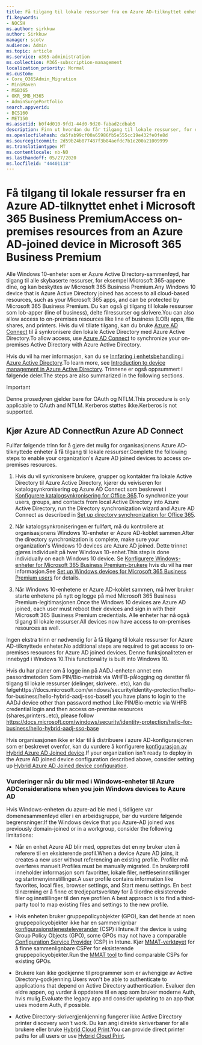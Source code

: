 ```yaml
---
title: Få tilgang til lokale ressurser fra en Azure AD-tilknyttet enhet i Microsoft 365 Business
f1.keywords:
- NOCSH
ms.author: sirkkuw
author: Sirkkuw
manager: scotv
audience: Admin
ms.topic: article
ms.service: o365-administration
ms.collection: M365-subscription-management
localization_priority: Normal
ms.custom:
- Core_O365Admin_Migration
- MiniMaven
- MSB365
- OKR_SMB_M365
- AdminSurgePortfolio
search.appverid:
- BCS160
- MET150
ms.assetid: b0f4d010-9fd1-44d0-9d20-fabad2cdbab5
description: Finn ut hvordan du får tilgang til lokale ressurser, for eksempel linje med forretningsapper, delte filressurser og skrivere fra en Azure Active Directory-tilknyttet Windows 10-enhet.
ms.openlocfilehash: da5fab99cf00a65986fb5e555cc19e432fe0fe8d
ms.sourcegitcommit: 2d59b24b877487f3b84aefdc7b1e200a21009999
ms.translationtype: MT
ms.contentlocale: nb-NO
ms.lasthandoff: 05/27/2020
ms.locfileid: "44401118"
---
```

# <a name="access-on-premises-resources-from-an-azure-ad-joined-device-in-microsoft-365-business-premium"></a><span data-ttu-id="c822a-103">Få tilgang til lokale ressurser fra en Azure AD-tilknyttet enhet i Microsoft 365 Business Premium</span><span class="sxs-lookup"><span data-stu-id="c822a-103">Access on-premises resources from an Azure AD-joined device in Microsoft 365 Business Premium</span></span>

<span data-ttu-id="c822a-104">Alle Windows 10-enheter som er Azure Active Directory-sammenføyd, har tilgang til alle skybaserte ressurser, for eksempel Microsoft 365-appene dine, og kan beskyttes av Microsoft 365 Business Premium.</span><span class="sxs-lookup"><span data-stu-id="c822a-104">Any Windows 10 device that is Azure Active Directory joined has access to all cloud-based resources, such as your Microsoft 365 apps, and can be protected by Microsoft 365 Business Premium.</span></span> <span data-ttu-id="c822a-105">Du kan også gi tilgang til lokale ressurser som lob-apper (line of business), delte filressurser og skrivere.</span><span class="sxs-lookup"><span data-stu-id="c822a-105">You can also allow access to on-premises resources like line of business (LOB) apps, file shares, and printers.</span></span> <span data-ttu-id="c822a-106">Hvis du vil tillate tilgang, kan du bruke [Azure AD Connect](https://docs.microsoft.com/azure/active-directory/connect/active-directory-aadconnect) til å synkronisere den lokale Active Directory med Azure Active Directory.</span><span class="sxs-lookup"><span data-stu-id="c822a-106">To allow access, use [Azure AD Connect](https://docs.microsoft.com/azure/active-directory/connect/active-directory-aadconnect) to synchronize your on-premises Active Directory with Azure Active Directory.</span></span> 

<span data-ttu-id="c822a-107">Hvis du vil ha mer informasjon, kan du se [Innføring i enhetsbehandling i Azure Active Directory](https://docs.microsoft.com/azure/active-directory/device-management-introduction).</span><span class="sxs-lookup"><span data-stu-id="c822a-107">To learn more, see [Introduction to device management in Azure Active Directory](https://docs.microsoft.com/azure/active-directory/device-management-introduction).</span></span>
<span data-ttu-id="c822a-108">Trinnene er også oppsummert i følgende deler.</span><span class="sxs-lookup"><span data-stu-id="c822a-108">The steps are also summarized in the following sections.</span></span>

> [!IMPORTANT]
> <span data-ttu-id="c822a-109">Denne prosedyren gjelder bare for OAuth og NTLM.</span><span class="sxs-lookup"><span data-stu-id="c822a-109">This procedure is only applicable to OAuth and NTLM.</span></span> <span data-ttu-id="c822a-110">Kerberos støttes ikke.</span><span class="sxs-lookup"><span data-stu-id="c822a-110">Kerberos is not supported.</span></span>
 
## <a name="run-azure-ad-connect"></a><span data-ttu-id="c822a-111">Kjør Azure AD Connect</span><span class="sxs-lookup"><span data-stu-id="c822a-111">Run Azure AD Connect</span></span>

<span data-ttu-id="c822a-112">Fullfør følgende trinn for å gjøre det mulig for organisasjonens Azure AD-tilknyttede enheter å få tilgang til lokale ressurser.</span><span class="sxs-lookup"><span data-stu-id="c822a-112">Complete the following steps to enable your organization's Azure AD joined devices to access on-premises resources.</span></span>
  
1. <span data-ttu-id="c822a-113">Hvis du vil synkronisere brukere, grupper og kontakter fra lokale Active Directory til Azure Active Directory, kjører du veiviseren for katalogsynkronisering og Azure AD Connect som beskrevet i [Konfigurere katalogsynkronisering for Office 365](https://docs.microsoft.com/office365/enterprise/set-up-directory-synchronization).</span><span class="sxs-lookup"><span data-stu-id="c822a-113">To synchronize your users, groups, and contacts from local Active Directory into Azure Active Directory, run the Directory synchronization wizard and Azure AD Connect as described in [Set up directory synchronization for Office 365](https://docs.microsoft.com/office365/enterprise/set-up-directory-synchronization).</span></span>
    
2. <span data-ttu-id="c822a-114">Når katalogsynkroniseringen er fullført, må du kontrollere at organisasjonens Windows 10-enheter er Azure AD-koblet sammen.</span><span class="sxs-lookup"><span data-stu-id="c822a-114">After the directory synchronization is complete, make sure your organization's Windows 10 devices are Azure AD joined.</span></span> <span data-ttu-id="c822a-115">Dette trinnet gjøres individuelt på hver Windows 10-enhet.</span><span class="sxs-lookup"><span data-stu-id="c822a-115">This step is done individually on each Windows 10 device.</span></span> <span data-ttu-id="c822a-116">Se [Konfigurere Windows-enheter for Microsoft 365 Business Premium-brukere](set-up-windows-devices.md) hvis du vil ha mer informasjon.</span><span class="sxs-lookup"><span data-stu-id="c822a-116">See [Set up Windows devices for Microsoft 365 Business Premium users](set-up-windows-devices.md) for details.</span></span> 
    
3. <span data-ttu-id="c822a-117">Når Windows 10-enhetene er Azure AD-koblet sammen, må hver bruker starte enhetene på nytt og logge på med Microsoft 365 Business Premium-legitimasjonen.</span><span class="sxs-lookup"><span data-stu-id="c822a-117">Once the Windows 10 devices are Azure AD joined, each user must reboot their devices and sign in with their Microsoft 365 Business Premium credentials.</span></span> <span data-ttu-id="c822a-118">Alle enheter har nå også tilgang til lokale ressurser.</span><span class="sxs-lookup"><span data-stu-id="c822a-118">All devices now have access to on-premises resources as well.</span></span>
    
<span data-ttu-id="c822a-119">Ingen ekstra trinn er nødvendig for å få tilgang til lokale ressurser for Azure AD-tilknyttede enheter.</span><span class="sxs-lookup"><span data-stu-id="c822a-119">No additional steps are required to get access to on-premises resources for Azure AD joined devices.</span></span> <span data-ttu-id="c822a-120">Denne funksjonaliteten er innebygd i Windows 10.</span><span class="sxs-lookup"><span data-stu-id="c822a-120">This functionality is built into Windows 10.</span></span> 

<span data-ttu-id="c822a-121">Hvis du har planer om å logge inn på AADJ-enheten annet enn passordmetoden Som PIN/Bio-metrisk via WHFB-pålogging og deretter få tilgang til lokale ressurser (delinger, skrivere.. etc), kan du følgehttps://docs.microsoft.com/windows/security/identity-protection/hello-for-business/hello-hybrid-aadj-sso-base</span><span class="sxs-lookup"><span data-stu-id="c822a-121">If you have plans to login to the AADJ device other than password method Like PIN/Bio-metric via WHFB credential login and then access on-premise resources (shares,printers..etc), please follow https://docs.microsoft.com/windows/security/identity-protection/hello-for-business/hello-hybrid-aadj-sso-base</span></span>
  
<span data-ttu-id="c822a-122">Hvis organisasjonen ikke er klar til å distribuere i azure AD-konfigurasjonen som er beskrevet ovenfor, kan du vurdere å konfigurere [konfigurasjon av Hybrid Azure AD Joined device](manage-windows-devices.md).</span><span class="sxs-lookup"><span data-stu-id="c822a-122">If your organization isn't ready to deploy in the Azure AD joined device configuration described above, consider setting up [Hybrid Azure AD Joined device configuration](manage-windows-devices.md).</span></span>
  
### <a name="considerations-when-you-join-windows-devices-to-azure-ad"></a><span data-ttu-id="c822a-123">Vurderinger når du blir med i Windows-enheter til Azure AD</span><span class="sxs-lookup"><span data-stu-id="c822a-123">Considerations when you join Windows devices to Azure AD</span></span>

<span data-ttu-id="c822a-124">Hvis Windows-enheten du azure-ad ble med i, tidligere var domenesammenføyd eller i en arbeidsgruppe, bør du vurdere følgende begrensninger:</span><span class="sxs-lookup"><span data-stu-id="c822a-124">If the Windows device that you Azure-AD joined was previously domain-joined or in a workgroup, consider the following limitations:</span></span>
  
- <span data-ttu-id="c822a-125">Når en enhet Azure AD blir med, opprettes det en ny bruker uten å referere til en eksisterende profil.</span><span class="sxs-lookup"><span data-stu-id="c822a-125">When a device Azure AD joins, it creates a new user without referencing an existing profile.</span></span> <span data-ttu-id="c822a-126">Profiler må overføres manuelt.</span><span class="sxs-lookup"><span data-stu-id="c822a-126">Profiles must be manually migrated.</span></span> <span data-ttu-id="c822a-127">En brukerprofil inneholder informasjon som favoritter, lokale filer, nettleserinnstillinger og startmenyinnstillinger.</span><span class="sxs-lookup"><span data-stu-id="c822a-127">A user profile contains information like favorites, local files, browser settings, and Start menu settings.</span></span> <span data-ttu-id="c822a-128">En best tilnærming er å finne et tredjepartsverktøy for å tilordne eksisterende filer og innstillinger til den nye profilen.</span><span class="sxs-lookup"><span data-stu-id="c822a-128">A best approach is to find a third-party tool to map existing files and settings to the new profile.</span></span>

- <span data-ttu-id="c822a-129">Hvis enheten bruker gruppepolicyobjekter (GPO), kan det hende at noen gruppepolicyobjekter ikke har en sammenlignbar [konfigurasjonstjenesteleverandør](https://docs.microsoft.com/windows/configuration/provisioning-packages/how-it-pros-can-use-configuration-service-providers) (CSP) i Intune.</span><span class="sxs-lookup"><span data-stu-id="c822a-129">If the device is using Group Policy Objects (GPO), some GPOs may not have a comparable [Configuration Service Provider](https://docs.microsoft.com/windows/configuration/provisioning-packages/how-it-pros-can-use-configuration-service-providers) (CSP) in Intune.</span></span> <span data-ttu-id="c822a-130">Kjør [MMAT-verktøyet](https://www.microsoft.com/download/details.aspx?id=45520) for å finne sammenlignbare CSPer for eksisterende gruppepolicyobjekter.</span><span class="sxs-lookup"><span data-stu-id="c822a-130">Run the [MMAT tool](https://www.microsoft.com/download/details.aspx?id=45520) to find comparable CSPs for existing GPOs.</span></span>

- <span data-ttu-id="c822a-131">Brukere kan ikke godkjenne til programmer som er avhengige av Active Directory-godkjenning.</span><span class="sxs-lookup"><span data-stu-id="c822a-131">Users won't be able to authenticate to applications that depend on Active Directory authentication.</span></span> <span data-ttu-id="c822a-132">Evaluer den eldre appen, og vurder å oppdatere til en app som bruker moderne Auth, hvis mulig.</span><span class="sxs-lookup"><span data-stu-id="c822a-132">Evaluate the legacy app and consider updating to an app that uses modern Auth, if possible.</span></span>

- <span data-ttu-id="c822a-133">Active Directory-skrivergjenkjenning fungerer ikke.</span><span class="sxs-lookup"><span data-stu-id="c822a-133">Active Directory printer discovery won't work.</span></span> <span data-ttu-id="c822a-134">Du kan angi direkte skriverbaner for alle brukere eller bruke [Hybrid Cloud Print](https://docs.microsoft.com/windows-server/administration/hybrid-cloud-print/hybrid-cloud-print-deploy).</span><span class="sxs-lookup"><span data-stu-id="c822a-134">You can provide direct printer paths for all users or use [Hybrid Cloud Print](https://docs.microsoft.com/windows-server/administration/hybrid-cloud-print/hybrid-cloud-print-deploy).</span></span>
